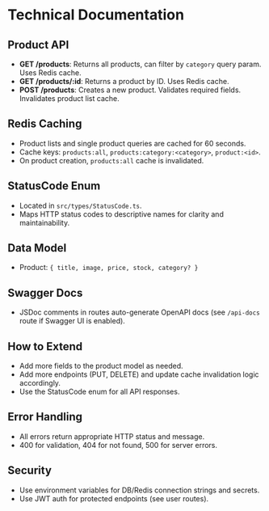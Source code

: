 # Technical Documentation

## Product API
- **GET /products**: Returns all products, can filter by `category` query param. Uses Redis cache.
- **GET /products/:id**: Returns a product by ID. Uses Redis cache.
- **POST /products**: Creates a new product. Validates required fields. Invalidates product list cache.

## Redis Caching
- Product lists and single product queries are cached for 60 seconds.
- Cache keys: `products:all`, `products:category:<category>`, `product:<id>`.
- On product creation, `products:all` cache is invalidated.

## StatusCode Enum
- Located in `src/types/StatusCode.ts`.
- Maps HTTP status codes to descriptive names for clarity and maintainability.

## Data Model
- Product: `{ title, image, price, stock, category? }`

## Swagger Docs
- JSDoc comments in routes auto-generate OpenAPI docs (see `/api-docs` route if Swagger UI is enabled).

## How to Extend
- Add more fields to the product model as needed.
- Add more endpoints (PUT, DELETE) and update cache invalidation logic accordingly.
- Use the StatusCode enum for all API responses.

## Error Handling
- All errors return appropriate HTTP status and message.
- 400 for validation, 404 for not found, 500 for server errors.

## Security
- Use environment variables for DB/Redis connection strings and secrets.
- Use JWT auth for protected endpoints (see user routes).
